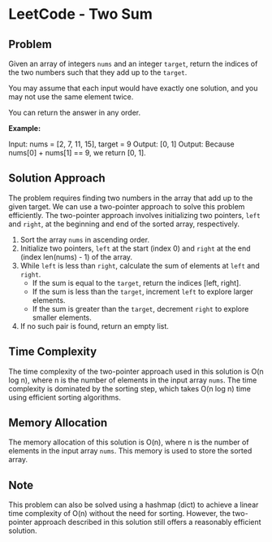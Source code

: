 # LeetCode - Two Sum

## Problem

Given an array of integers `nums` and an integer `target`, return the indices of the two numbers such that they add up to the `target`.

You may assume that each input would have exactly one solution, and you may not use the same element twice.

You can return the answer in any order.

**Example:**

Input: nums = [2, 7, 11, 15], target = 9
Output: [0, 1]
Output: Because nums[0] + nums[1] == 9, we return [0, 1].

## Solution Approach

The problem requires finding two numbers in the array that add up to the given target. We can use a two-pointer approach to solve this problem efficiently. The two-pointer approach involves initializing two pointers, `left` and `right`, at the beginning and end of the sorted array, respectively.

1. Sort the array `nums` in ascending order.
2. Initialize two pointers, `left` at the start (index 0) and `right` at the end (index len(nums) - 1) of the array.
3. While `left` is less than `right`, calculate the sum of elements at `left` and `right`.
   - If the sum is equal to the `target`, return the indices [left, right].
   - If the sum is less than the `target`, increment `left` to explore larger elements.
   - If the sum is greater than the `target`, decrement `right` to explore smaller elements.
4. If no such pair is found, return an empty list.

## Time Complexity

The time complexity of the two-pointer approach used in this solution is O(n log n), where n is the number of elements in the input array `nums`. The time complexity is dominated by the sorting step, which takes O(n log n) time using efficient sorting algorithms.

## Memory Allocation

The memory allocation of this solution is O(n), where n is the number of elements in the input array `nums`. This memory is used to store the sorted array.

## Note

This problem can also be solved using a hashmap (dict) to achieve a linear time complexity of O(n) without the need for sorting. However, the two-pointer approach described in this solution still offers a reasonably efficient solution.
